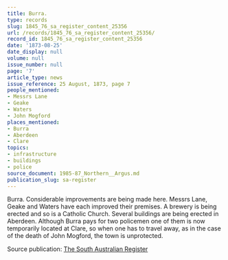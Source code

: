 ```yaml
---
title: Burra.
type: records
slug: 1845_76_sa_register_content_25356
url: /records/1845_76_sa_register_content_25356/
record_id: 1845_76_sa_register_content_25356
date: '1873-08-25'
date_display: null
volume: null
issue_number: null
page: '7'
article_type: news
issue_reference: 25 August, 1873, page 7
people_mentioned:
- Messrs Lane
- Geake
- Waters
- John Mogford
places_mentioned:
- Burra
- Aberdeen
- Clare
topics:
- infrastructure
- buildings
- police
source_document: 1985-87_Northern__Argus.md
publication_slug: sa-register
---
```


Burra.  Considerable improvements are being made here.  Messrs Lane, Geake and Waters have each improved their premises.  A brewery is being erected and so is a Catholic Church.  Several buildings are being erected in Aberdeen.  Although Burra pays for two policemen one of them is now temporarily located at Clare, so when one has to travel away, as in the case of the death of John Mogford, the town is unprotected.

Source publication: [The South Australian Register](/publications/sa-register/)
